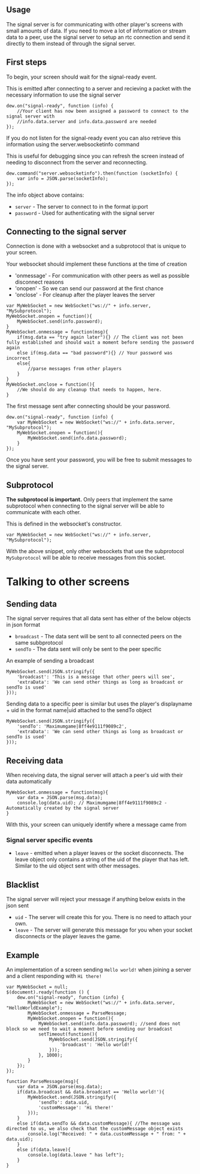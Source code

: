 ## Usage

The signal server is for communicating with other player's screens with small amounts of data. If you need to move a lot of information or stream data to a peer, use the signal server to setup an rtc connection and send it directly to them instead of through the signal server.

## First steps

To begin, your screen should wait for the signal-ready event.

This is emitted after connecting to a server and recieving a packet with the necessary information to use the signal server

```
dew.on("signal-ready", function (info) {
	//Your client has now been assigned a password to connect to the signal server with
	//info.data.server and info.data.password are needed
});
```

If you do not listen for the signal-ready event you can also retrieve this information using the server.websocketinfo command

This is useful for debugging since you can refresh the screen instead of needing to disconnect from the server and reconnecting.

```
dew.command("server.websocketinfo").then(function (socketInfo) {
	var info = JSON.parse(socketInfo);
});
```

The info object above contains: 
* `server` - The server to connect to in the format ip:port
* `password` - Used for authenticating with the signal server

## Connecting to the signal server

Connection is done with a websocket and a subprotocol that is unique to your screen.

Your websocket should implement these functions at the time of creation

* 'onmessage' - For communication with other peers as well as possible disconnect reasons
* 'onopen' - So we can send our password at the first chance
* 'onclose' - For cleanup after the player leaves the server

```
var MyWebSocket = new WebSocket("ws://" + info.server, "MySubprotocol");
MyWebSocket.onopen = function(){
	MyWebSocket.send(info.password);
}
MyWebSocket.onmessage = function(msg){
	if(msg.data == "try again later"){} // The client was not been fully established and should wait a moment before sending the password again
	else if(msg.data == "bad password"){} // Your password was incorrect
	else{
		//parse messages from other players
	}
}
MyWebSocket.onclose = function(){
	//We should do any cleanup that needs to happen, here.
}
```

The first message sent after connecting should be your password.

```
dew.on("signal-ready", function (info) {
	var MyWebSocket = new WebSocket("ws://" + info.data.server, "MySubprotocol");
	MyWebSocket.onopen = function(){
		MyWebSocket.send(info.data.password);
	}
});
```

Once you have sent your password, you will be free to submit messages to the signal server. 

## Subprotocol

**The subprotocol is important.** Only peers that implement the same subprotocol when connecting to the signal server will be able to communicate with each other.

This is defined in the websocket's constructor.
```
var MyWebSocket = new WebSocket("ws://" + info.server, "MySubprotocol");
```
With the above snippet, only other websockets that use the subprotocol `MySubprotocol` will be able to receive messages from this socket.


# Talking to other screens
## Sending data

The signal server requires that all data sent has either of the below objects in json format

* `broadcast` - The data sent will be sent to all connected peers on the same subbprotocol
* `sendTo` - The data sent will only be sent to the peer specific

An example of sending a broadcast

```
MyWebSocket.send(JSON.stringify({
	'broadcast': 'This is a message that other peers will see',
	'extraData': 'We can send other things as long as broadcast or sendTo is used'
}));
```

Sending data to a specific peer is similar but uses the player's displayname + uid in the format name|uid attached to the sendTo object

```
MyWebSocket.send(JSON.stringify({
	'sendTo': 'Maximumgame|8ff4e9111f9089c2',
	'extraData': 'We can send other things as long as broadcast or sendTo is used'
}));
```

## Receiving data

When receiving data, the signal server will attach a peer's uid with their data automatically

```
MyWebSocket.onmessage = function(msg){
	var data = JSON.parse(msg.data);
	console.log(data.uid); // Maximumgame|8ff4e9111f9089c2 - Automatically created by the signal server
}
```

With this, your screen can uniquely identify where a message came from

### Signal server specific events

* `leave` - emitted when a player leaves or the socket disconnects. The leave object only contains a string of the uid of the player that has left. Similar to the uid object sent with other messages.



## Blacklist

The signal server will reject your message if anything below exists in the json sent
* `uid` - The server will create this for you. There is no need to attach your own.
* `leave` - The server will generate this message for you when your socket disconnects or the player leaves the game.

## Example

An implementation of a screen sending `Hello world!` when joining a server and a client responding with `Hi there!`

```
var MyWebSocket = null;
$(document).ready(function () {
	dew.on("signal-ready", function (info) {
        MyWebSocket = new WebSocket("ws://" + info.data.server, "HelloWorldExample");
		MyWebSocket.onmessage = ParseMessage;
		MyWebSocket.onopen = function(){
			MyWebSocket.send(info.data.password); //send does not block so we need to wait a moment before sending our broadcast
			setTimeout(function(){
				MyWebSocket.send(JSON.stringify({
					'broadcast': 'Hello world!'
				}));
			}, 1000);
		}
    });
});

function ParseMessage(msg){
	var data = JSON.parse(msg.data);
	if(data.broadcast && data.broadcast == 'Hello world!'){
		MyWebSocket.send(JSON.stringify({
			'sendTo': data.uid,
			'customMessage': 'Hi there!'
		}));
	}
	else if(data.sendTo && data.customMessage){ //The message was directed to us, we also check that the customMessage object exists
		console.log("Received: " + data.customMessage + " from: " + data.uid);
	}
	else if(data.leave){
		console.log(data.leave " has left");
	}
}
```